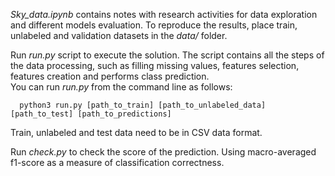 *Sky_data.ipynb* contains notes with research activities for data exploration and different models evaluation. To reproduce the results, 
place train, unlabeled and validation datasets in the *data/* folder. 
  
Run *run.py* script to execute the solution. The script contains all the steps of the data processing, such as 
filling missing values, features selection, features creation and performs class prediction.    
You can run *run.py* from the command line as follows:  
  
      python3 run.py [path_to_train] [path_to_unlabeled_data] [path_to_test] [path_to_predictions]
        
 Train, unlabeled and test data need to be in CSV data format.  
 
 
 Run *check.py* to check the score of the prediction. Using macro-averaged f1-score as a measure of classification correctness.  
